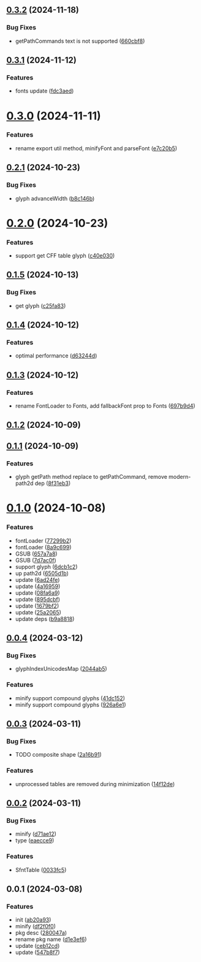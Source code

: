 ## [0.3.2](https://github.com/qq15725/modern-font/compare/v0.3.1...v0.3.2) (2024-11-18)


### Bug Fixes

* getPathCommands text is not supported ([660cbf8](https://github.com/qq15725/modern-font/commit/660cbf879afc6718656d2817faf304b1afc97fed))



## [0.3.1](https://github.com/qq15725/modern-font/compare/v0.3.0...v0.3.1) (2024-11-12)


### Features

* fonts update ([fdc3aed](https://github.com/qq15725/modern-font/commit/fdc3aedcb49e3d15d2a1529a389fde7bfe91457f))



# [0.3.0](https://github.com/qq15725/modern-font/compare/v0.2.1...v0.3.0) (2024-11-11)


### Features

* rename export util method, minifyFont and parseFont ([e7c20b5](https://github.com/qq15725/modern-font/commit/e7c20b50d0ec34fb45c8e94b0022e8e374c83a84))



## [0.2.1](https://github.com/qq15725/modern-font/compare/v0.2.0...v0.2.1) (2024-10-23)


### Bug Fixes

* glyph advanceWidth ([b8c146b](https://github.com/qq15725/modern-font/commit/b8c146bc010ea5db97b17c9d7fd9065d5074a9c4))



# [0.2.0](https://github.com/qq15725/modern-font/compare/v0.1.5...v0.2.0) (2024-10-23)


### Features

* support get CFF table glyph ([c40e030](https://github.com/qq15725/modern-font/commit/c40e03016a6f07d3b74d522fc244016fb392eb6e))



## [0.1.5](https://github.com/qq15725/modern-font/compare/v0.1.4...v0.1.5) (2024-10-13)


### Bug Fixes

* get glyph ([c25fa83](https://github.com/qq15725/modern-font/commit/c25fa832ba33c4a985e3fd0dae61d192e4cf028d))



## [0.1.4](https://github.com/qq15725/modern-font/compare/v0.1.3...v0.1.4) (2024-10-12)


### Features

* optimal performance ([d63244d](https://github.com/qq15725/modern-font/commit/d63244dcedb6433927e40d2491a68639f5692cf9))



## [0.1.3](https://github.com/qq15725/modern-font/compare/v0.1.2...v0.1.3) (2024-10-12)


### Features

* rename FontLoader to Fonts, add fallbackFont prop to Fonts ([697b9d4](https://github.com/qq15725/modern-font/commit/697b9d481f7d5a08cef4f34b428745e434892b86))



## [0.1.2](https://github.com/qq15725/modern-font/compare/v0.1.1...v0.1.2) (2024-10-09)



## [0.1.1](https://github.com/qq15725/modern-font/compare/v0.1.0...v0.1.1) (2024-10-09)


### Features

* glyph getPath method replace to getPathCommand, remove modern-path2d dep ([8f31eb3](https://github.com/qq15725/modern-font/commit/8f31eb323f7cf7cb90402cdb7eab6323ae514cdb))



# [0.1.0](https://github.com/qq15725/modern-font/compare/v0.0.4...v0.1.0) (2024-10-08)


### Features

* fontLoader ([77299b2](https://github.com/qq15725/modern-font/commit/77299b279c0b02be44da31edf2bb6f7be3178152))
* fontLoader ([8a9c699](https://github.com/qq15725/modern-font/commit/8a9c699a43dc3c1290d1c4f165ab52d816e46626))
* GSUB ([657a7a8](https://github.com/qq15725/modern-font/commit/657a7a89964678b4fa10ec959cd3b60ced1606aa))
* GSUB ([7d7ac0f](https://github.com/qq15725/modern-font/commit/7d7ac0f7867fd44953ff622356c7fc763cecdeb2))
* support glyph ([6dcb1c2](https://github.com/qq15725/modern-font/commit/6dcb1c20017741c6408864d9328084d47673f4db))
* up path2d ([6505d1b](https://github.com/qq15725/modern-font/commit/6505d1b93b913cc2d7c7c3ca54581f34611e872b))
* update ([6ad24fe](https://github.com/qq15725/modern-font/commit/6ad24fe9a02648313070609a6e742d85fb327cad))
* update ([4a16959](https://github.com/qq15725/modern-font/commit/4a1695903eda03ce75ccd07c6e28685d3ce63988))
* update ([08fa6a9](https://github.com/qq15725/modern-font/commit/08fa6a914eb580d306be947044444c484087dc44))
* update ([895dcbf](https://github.com/qq15725/modern-font/commit/895dcbf854142f443a74e6dcd0d85a5d214db455))
* update ([1679bf2](https://github.com/qq15725/modern-font/commit/1679bf20777fd71f392dc86c5b6a1090f613eece))
* update ([25a2065](https://github.com/qq15725/modern-font/commit/25a20651a151f3b4ed12e233c72fc468208eb14e))
* update deps ([b9a8818](https://github.com/qq15725/modern-font/commit/b9a8818af7c890c54f72ea2a66045b98d9699a2a))



## [0.0.4](https://github.com/qq15725/modern-font/compare/v0.0.3...v0.0.4) (2024-03-12)


### Bug Fixes

* glyphIndexUnicodesMap ([2044ab5](https://github.com/qq15725/modern-font/commit/2044ab5179d770a3a0940cabedc606bb5f69744a))


### Features

* minify support compound glyphs ([41dc152](https://github.com/qq15725/modern-font/commit/41dc1522a06e232d8b94cc2e9b2a288eac8b7bd8))
* minify support compound glyphs ([926a6e1](https://github.com/qq15725/modern-font/commit/926a6e1e9fd5dd385068e84021c7dacc3f3ddedf))



## [0.0.3](https://github.com/qq15725/modern-font/compare/v0.0.2...v0.0.3) (2024-03-11)


### Bug Fixes

* TODO composite shape ([2a16b91](https://github.com/qq15725/modern-font/commit/2a16b91375b3bad71e688838efa4c48ef9e1bab0))


### Features

* unprocessed tables are removed during minimization ([14f12de](https://github.com/qq15725/modern-font/commit/14f12de5bd19ad6db1ab5ff27b5af5d53216a505))



## [0.0.2](https://github.com/qq15725/modern-font/compare/v0.0.1...v0.0.2) (2024-03-11)


### Bug Fixes

* minify ([d71ae12](https://github.com/qq15725/modern-font/commit/d71ae12015c33ecb54c92b5446d1692ffc16e71a))
* type ([eaecce9](https://github.com/qq15725/modern-font/commit/eaecce980ad81e36451b5af41cd4865809fc97d8))


### Features

* SfntTable ([0033fc5](https://github.com/qq15725/modern-font/commit/0033fc5b3493b117fd348ce17447579d8f487386))



## 0.0.1 (2024-03-08)


### Features

* init ([ab20a93](https://github.com/qq15725/modern-font/commit/ab20a9386fbb4d013ff3090cdadf25eeb835cd31))
* minify ([df2f0f0](https://github.com/qq15725/modern-font/commit/df2f0f0f986ab5a7fd559bae706d98f6534358b7))
* pkg desc ([280047a](https://github.com/qq15725/modern-font/commit/280047a142a4968098468aad623616a488fa48de))
* rename pkg name ([d1e3ef6](https://github.com/qq15725/modern-font/commit/d1e3ef602d88c73075ed214496a46515009589e0))
* update ([ceb12cd](https://github.com/qq15725/modern-font/commit/ceb12cdf794c70d6e0190f0e4a3037215efa575b))
* update ([547b8f7](https://github.com/qq15725/modern-font/commit/547b8f783182ee5e2136f4b6d54205cef4b6739a))



